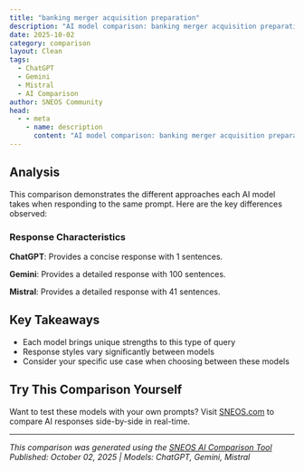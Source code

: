 ```yaml
---
title: "banking merger acquisition preparation"
description: "AI model comparison: banking merger acquisition preparation..."
date: 2025-10-02
category: comparison
layout: Clean
tags:
  - ChatGPT
  - Gemini
  - Mistral
  - AI Comparison
author: SNEOS Community
head:
  - - meta
    - name: description
      content: "AI model comparison: banking merger acquisition preparation..."
---
```


<ChatComparison
  title="banking merger acquisition preparation"
  prompt="banking merger acquisition preparation"
  :responses='{
    "ChatGPT": "Preparing for a merger or acquisition in the banking sector involves a complex series of steps that encompass due diligence, regulatory compliance, financial analysis, integration planning, and communication strategies. Below is an outline of key areas to focus on during this process:\n\n### 1. **Strategic Planning**\n   - **Identify Objectives**: Clarify the reasons for the merger or acquisition (e.g., market expansion, diversification, cost synergies).\n   - **Target Selection**: Ensure that the target bank aligns with the strategic goals and assess its financial health and market position.\n\n### 2. **Due Diligence**\n   - **Financial Analysis**: Review financial statements, loan portfolios, asset quality, liabilities, capital structure, and profitability ratios.\n   - **Operational Assessment**: Evaluate the operational efficiency, systems, and processes, including IT infrastructure and compliance frameworks.\n   - **Legal Considerations**: Examine any legal issues, pending litigations, or regulatory compliance issues.\n   - **Risk Assessment**: Identify the risks associated with the merger, including credit risk, market risk, operational risk, and reputational risk.\n\n### 3. **Valuation**\n   - **Determine Fair Value**: Use various valuation methods (e.g., discounted cash flows, comparable company analysis) to assess the fair market value of the target bank.\n   - **Negotiation**: Engage in negotiation of terms based on the valuation and strategic fit.\n\n### 4. **Regulatory Compliance**\n   - **Regulatory Approval**: Prepare for regulatory scrutiny from bodies such as the Federal Reserve, OCC, FDIC, or international regulators, depending on the jurisdiction and scale of the merger.\n   - **Antitrust Considerations**: Assess and address any potential antitrust issues that may arise from the consolidation.\n\n### 5. **Integration Planning**\n   - **Integration Strategy**: Develop a comprehensive integration plan that covers cultural integration, operational integration, and technology integration.\n   - **Synergy Identification**: Identify areas where costs can be reduced and efficiencies can be gained post-merger.\n   - **Change Management**: Plan for managing changes in staff roles, processes, and systems.\n\n### 6. **Communication Strategy**\n   - **Internal Communication**: Keep employees informed throughout the process to manage morale and reduce uncertainty.\n   - **External Communication**: Develop a strategy for communicating with stakeholders, including customers, investors, and the media.\n\n### 7. **Implementation and Monitoring**\n   - **Execution of Integration Plan**: Implement the integration plan with clear directives and accountability.\n   - **Performance Metrics**: Establish KPIs to monitor the success of the merger or acquisition over time.\n   - **Continuous Adjustment**: Be prepared to adapt the strategy based on feedback and real-time analysis post-merger.\n\n### 8. **Post-Merger Evaluation**\n   - **Evaluate Integration Success**: Assess the overall success of the merger or acquisition in terms of achieving the original objectives.\n   - **Feedback Loop**: Gather feedback from employees and stakeholders to understand the impacts of the merger and learn for future transactions.\n\n### Conclusion\nMergers and acquisitions in banking require meticulous planning and execution. Each step should be tailored to the specific institutions involved, their markets, and their strategic objectives. Engaging with experienced legal, financial, and operational advisors can help facilitate a smoother process.",
    "Gemini": "## Banking Merger \u0026 Acquisition (M\u0026A) Preparation: A Comprehensive Guide\n\nPreparing for a banking M\u0026A is a complex and multifaceted undertaking. Success hinges on meticulous planning, thorough due diligence, and a strategic integration approach. This guide outlines the key areas to focus on during the preparation phase.\n\n**I. Pre-Deal Preparation (Both Acquirer and Target)**\n\n**A. Strategic Alignment and Rationale:**\n\n*   **Define Strategic Goals:** Clearly articulate the strategic rationale behind the M\u0026A.  What problem are you trying to solve? What opportunities are you seeking to unlock?  Examples include:\n    *   Market expansion (geographic or product-based)\n    *   Cost reduction through synergies\n    *   Enhanced product offerings\n    *   Technology acquisition\n    *   Access to a specific customer base\n    *   Regulatory compliance advantages\n*   **Due Diligence Preparation:** Anticipate the type of information and documentation that will be required during due diligence (see section II). Start organizing and gathering this data proactively.\n*   **Identify Potential Synergies \u0026 Risks:**  Conduct preliminary analysis to identify potential synergies (revenue enhancement, cost savings) and potential risks (cultural clashes, integration challenges, regulatory hurdles).  Estimate the potential value of these synergies.\n*   **Assess Deal Alternatives:** Evaluate other potential strategic options beyond an M\u0026A, such as organic growth, partnerships, or joint ventures.  Understand the trade-offs between each approach.\n*   **Establish a Dedicated M\u0026A Team:** Assemble a cross-functional team with expertise in finance, legal, compliance, technology, operations, HR, and customer relationship management.  Assign clear roles and responsibilities.\n\n**B. Internal Assessment and Readiness:**\n\n*   **Operational Readiness:** Evaluate the bank\u0027s current operational capabilities, infrastructure, and processes. Identify areas that will need to be adapted or integrated.\n*   **Technological Assessment:**  Assess the bank\u0027s technology infrastructure, including core banking systems, online banking platforms, and data analytics capabilities.  Determine the compatibility and integration requirements.\n*   **Regulatory Compliance:** Review existing regulatory compliance programs and procedures. Identify any potential compliance gaps or overlaps that need to be addressed.\n*   **Financial Health Check:** Thoroughly analyze the bank\u0027s financial performance, including profitability, asset quality, capital adequacy, and liquidity.\n*   **Customer Impact Assessment:** Understand the potential impact of the M\u0026A on customers, including changes to products, services, pricing, and branch locations. Develop a communication strategy to address customer concerns.\n*   **Employee Readiness:** Assess employee morale and identify potential concerns related to job security, compensation, and cultural integration.  Develop a communication plan to address employee anxieties.\n\n**II. Due Diligence (Acquirer)**\n\n**A. Scope of Due Diligence:**\n\n*   **Financial Due Diligence:**\n    *   Review financial statements (balance sheets, income statements, cash flow statements) for accuracy and completeness.\n    *   Analyze key financial ratios and trends to assess profitability, solvency, and liquidity.\n    *   Examine loan portfolio quality, including non-performing loans and loan loss reserves.\n    *   Evaluate the target\u0027s capital adequacy and regulatory compliance.\n    *   Assess the target\u0027s internal controls and risk management practices.\n*   **Operational Due Diligence:**\n    *   Review the target\u0027s operations, including branch network, customer service, and technology infrastructure.\n    *   Assess the efficiency and effectiveness of the target\u0027s processes.\n    *   Identify potential operational synergies and integration challenges.\n*   **Legal and Regulatory Due Diligence:**\n    *   Review the target\u0027s corporate structure, legal agreements, and regulatory filings.\n    *   Assess the target\u0027s compliance with banking regulations, including anti-money laundering (AML), Bank Secrecy Act (BSA), and consumer protection laws.\n    *   Identify any potential legal or regulatory risks.\n*   **Technology Due Diligence:**\n    *   Assess the target\u0027s technology infrastructure, including core banking systems, online banking platforms, and data analytics capabilities.\n    *   Evaluate the compatibility and integration requirements of the target\u0027s technology.\n    *   Identify any potential technology risks or vulnerabilities.\n*   **HR Due Diligence:**\n    *   Review the target\u0027s compensation and benefits programs, employee agreements, and HR policies.\n    *   Assess the target\u0027s employee morale and identify potential cultural clashes.\n    *   Evaluate the potential for employee attrition and develop a retention strategy.\n*   **Customer Due Diligence:**\n    *   Analyze the target\u0027s customer base, including demographics, product preferences, and account activity.\n    *   Assess customer satisfaction and identify potential customer attrition risks.\n    *   Evaluate the potential impact of the M\u0026A on customer relationships.\n\n**B. Information Gathering \u0026 Analysis:**\n\n*   **Data Room:** Utilize a secure online data room to facilitate the sharing of confidential information between the acquirer and the target.\n*   **Document Review:** Thoroughly review all relevant documents, including financial statements, legal agreements, regulatory filings, and operational reports.\n*   **Management Interviews:** Conduct interviews with the target\u0027s management team to gain a deeper understanding of their business, strategy, and operations.\n*   **Third-Party Experts:** Engage third-party experts, such as accountants, lawyers, and consultants, to assist with due diligence and provide specialized expertise.\n\n**III. Integration Planning**\n\n**A. Key Integration Areas:**\n\n*   **Governance \u0026 Leadership:** Establish a clear governance structure and appoint a dedicated integration team to oversee the integration process.\n*   **Organizational Structure:** Define the new organizational structure, including reporting lines, roles, and responsibilities.\n*   **Technology Integration:** Develop a plan for integrating the acquirer\u0027s and target\u0027s technology systems, including core banking systems, online banking platforms, and data analytics capabilities. This is often the most complex and costly part.\n*   **Operations Integration:** Integrate the acquirer\u0027s and target\u0027s operations, including branch network, customer service, and back-office processes.\n*   **Financial Integration:** Consolidate the acquirer\u0027s and target\u0027s financial statements, accounting systems, and risk management practices.\n*   **HR Integration:** Integrate the acquirer\u0027s and target\u0027s compensation and benefits programs, HR policies, and employee agreements.  Cultural integration is critical.\n*   **Customer Integration:** Develop a plan for integrating the acquirer\u0027s and target\u0027s customer bases, including communication strategies, product offerings, and service delivery.\n\n**B. Integration Strategy \u0026 Execution:**\n\n*   **Set Integration Objectives:** Define clear and measurable integration objectives, aligned with the strategic goals of the M\u0026A.\n*   **Develop an Integration Plan:** Create a detailed integration plan that outlines the specific steps, timelines, and resources required for each integration area.\n*   **Communication Plan:** Develop a comprehensive communication plan to keep employees, customers, and stakeholders informed throughout the integration process.\n*   **Risk Management:** Identify potential integration risks and develop mitigation strategies.\n*   **Monitor \u0026 Track Progress:** Regularly monitor and track progress against the integration plan and make adjustments as needed.\n*   **Define Key Performance Indicators (KPIs):** Establish KPIs to measure the success of the integration, such as cost savings, revenue growth, and customer retention.\n\n**IV. Regulatory Approvals**\n\n*   **Identify Required Approvals:** Determine which regulatory approvals are required for the M\u0026A.  Common regulators include:\n    *   Federal Reserve (FRB)\n    *   Office of the Comptroller of the Currency (OCC)\n    *   Federal Deposit Insurance Corporation (FDIC)\n    *   State Banking Regulators\n    *   Department of Justice (DOJ) (Antitrust)\n*   **Prepare Application Materials:**  Gather all necessary documentation and information for the regulatory applications. This process can be extensive and time-consuming.\n*   **Engage with Regulators:**  Maintain open communication with regulators throughout the approval process. Respond promptly to any inquiries or requests for information.\n*   **Address Regulatory Concerns:**  Anticipate and address any potential regulatory concerns, such as competitive effects or compliance issues.  Be prepared to make concessions or agree to conditions to obtain approval.\n\n**V. Post-Closing Activities**\n\n*   **Implement Integration Plan:** Execute the integration plan according to the established timelines and procedures.\n*   **Communicate with Stakeholders:** Keep employees, customers, and stakeholders informed of the progress of the integration.\n*   **Monitor Performance:** Continuously monitor the performance of the combined entity and make adjustments as needed.\n*   **Celebrate Successes:** Recognize and celebrate the successful completion of key integration milestones.\n\n**Key Considerations and Best Practices:**\n\n*   **Focus on People:**  Employee morale and retention are critical to a successful M\u0026A.  Invest in clear communication, fair treatment, and professional development opportunities.\n*   **Prioritize Customer Experience:**  Minimize disruption to customers and strive to improve the overall customer experience.\n*   **Over-Communicate:** Transparency and open communication are essential to build trust and manage expectations.\n*   **Be Realistic:**  Integration is a complex and challenging process.  Be prepared for unexpected challenges and delays.\n*   **Learn from Past Experiences:**  Review past M\u0026A transactions to identify lessons learned and best practices.\n*   **Culture is Key:**  Pay close attention to cultural differences and develop a plan to integrate the cultures of the two organizations.  A cultural audit can be beneficial.\n*   **IT Integration First:**  Address the IT integration plan early in the process as it often drives timelines for other areas.\n*   **Don\u0027t Underestimate the Cost:**  M\u0026A transactions often have hidden costs, particularly regarding IT integration and employee severance.\n*   **Post-Merger Integration Management Office (PMI Office):** Create a dedicated PMI office to oversee all aspects of the integration.\n\n**In conclusion, successful banking M\u0026A preparation requires a comprehensive and proactive approach that addresses all aspects of the transaction, from strategic alignment to regulatory approval and integration planning.  By following these guidelines, banks can increase their chances of achieving the desired outcomes and creating long-term value.**\n",
    "Mistral": "Preparing for a banking merger or acquisition involves a comprehensive and strategic approach to ensure a smooth transition and integration. Here are key steps and considerations to guide the process:\n\n### 1. **Strategic Planning**\n   - **Objective Setting:** Clearly define the objectives of the merger or acquisition, such as market expansion, cost reduction, or product diversification.\n   - **Due Diligence:** Conduct thorough due diligence to assess the financial health, regulatory compliance, and operational efficiency of the target bank.\n   - **Risk Assessment:** Identify potential risks, including financial, operational, regulatory, and reputational risks.\n\n### 2. **Regulatory Compliance**\n   - **Regulatory Approvals:** Ensure that all necessary regulatory approvals are obtained from relevant authorities, such as the Federal Reserve, FDIC, or state banking regulators.\n   - **Compliance Review:** Conduct a comprehensive review of compliance with banking regulations, including anti-money laundering (AML), know your customer (KYC), and data privacy laws.\n\n### 3. **Financial Analysis**\n   - **Valuation:** Perform a detailed valuation of the target bank to determine a fair price.\n   - **Financial Integration:** Plan for the integration of financial systems, including accounting, reporting, and budgeting processes.\n   - **Synergy Identification:** Identify potential cost synergies and revenue enhancements that can be achieved through the merger.\n\n### 4. **Operational Integration**\n   - **Systems Integration:** Develop a plan for integrating IT systems, including core banking systems, customer relationship management (CRM) systems, and other operational technologies.\n   - **Process Alignment:** Align operational processes, such as loan origination, deposit management, and customer service, to ensure consistency and efficiency.\n   - **Branch Network:** Evaluate the branch network and decide on branch closures, consolidations, or expansions.\n\n### 5. **Human Resources**\n   - **Employee Communication:** Develop a communication plan to keep employees informed and engaged throughout the process.\n   - **Organizational Structure:** Define the new organizational structure, including roles, responsibilities, and reporting lines.\n   - **Talent Retention:** Implement strategies to retain key talent and manage redundancies.\n\n### 6. **Customer Management**\n   - **Customer Communication:** Develop a communication plan to inform customers about the merger and any changes that will affect them.\n   - **Customer Experience:** Ensure a seamless customer experience during the transition, including continuity of services and minimal disruption.\n   - **Customer Retention:** Implement strategies to retain customers and address any concerns or issues that arise.\n\n### 7. **Branding and Marketing**\n   - **Brand Strategy:** Develop a branding strategy that aligns with the merged entity\u0027s goals and values.\n   - **Marketing Campaigns:** Plan marketing campaigns to communicate the benefits of the merger to customers and the market.\n   - **Public Relations:** Manage public relations to maintain a positive image and address any media inquiries.\n\n### 8. **Legal Considerations**\n   - **Contract Review:** Review and amend contracts, including employment agreements, vendor contracts, and customer agreements.\n   - **Legal Integration:** Ensure that all legal documents and agreements are updated to reflect the new entity.\n   - **Intellectual Property:** Protect and integrate intellectual property, including trademarks, patents, and proprietary technologies.\n\n### 9. **Post-Merger Integration**\n   - **Integration Plan:** Develop a detailed integration plan with timelines, milestones, and responsible parties.\n   - **Monitoring and Evaluation:** Establish mechanisms for monitoring progress and evaluating the success of the integration.\n   - **Continuous Improvement:** Implement a continuous improvement process to address any issues that arise and optimize operations.\n\n### 10. **Stakeholder Engagement**\n   - **Shareholder Communication:** Keep shareholders informed about the progress and benefits of the merger.\n   - **Regulator Engagement:** Maintain open communication with regulators to ensure compliance and address any concerns.\n   - **Community Engagement:** Engage with the community to build trust and support for the merged entity.\n\nBy following these steps and considerations, banks can effectively prepare for and execute a merger or acquisition, ensuring a successful integration and long-term success."
  }'
  published-date="13:47"
/>

## Analysis

This comparison demonstrates the different approaches each AI model takes when responding to the same prompt. Here are the key differences observed:

### Response Characteristics

**ChatGPT**: Provides a concise response with 1 sentences. 

**Gemini**: Provides a detailed response with 100 sentences. 

**Mistral**: Provides a detailed response with 41 sentences. 

## Key Takeaways

- Each model brings unique strengths to this type of query
- Response styles vary significantly between models
- Consider your specific use case when choosing between these models

## Try This Comparison Yourself

Want to test these models with your own prompts? Visit [SNEOS.com](https://sneos.com) to compare AI responses side-by-side in real-time.

---

*This comparison was generated using the [SNEOS AI Comparison Tool](https://sneos.com)*
*Published: October 02, 2025 | Models: ChatGPT, Gemini, Mistral*
